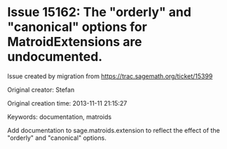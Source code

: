 # Issue 15162: The "orderly" and "canonical" options for MatroidExtensions are undocumented.

Issue created by migration from https://trac.sagemath.org/ticket/15399

Original creator: Stefan

Original creation time: 2013-11-11 21:15:27

Keywords: documentation, matroids

Add documentation to sage.matroids.extension to reflect the effect of the "orderly" and "canonical" options.
